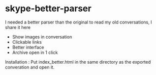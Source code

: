 # skype-better-parser

I needed a better parser than the original to read my old conversations, I share it here


- Show images in conversation
- Clickable links
- Better interface
- Archive open in 1 click

Installation :
Put index_better.html in the same directory as the exported converation and open it.
